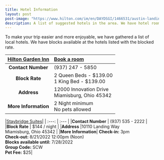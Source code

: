 ```yaml
---
title: Hotel Information
layout: post
post-image: "https://www.hilton.com/im/en/DAYDSGI/1466531/austin-landing-exterior.jpg?impolicy=crop&cw=6169&ch=3453&gravity=NorthWest&xposition=0&yposition=331&rw=768&rh=430"
description: A list of suggested hotels in the area. We have hotel room blocks at the hotels listed with links.
---
```


To make your trip easier and more enjoyable, we have gathered a list of local hotels. We have blocks available at the hotels listed with the blocked rate. 

|[Hilton Garden Inn](https://www.hilton.com/en/hotels/daydsgi-hilton-garden-inn-dayton-south-austin-landing/)| [Book a room](https://www.my-event.hilton.com/daydsgi-scw-402be2f9-60c0-4acf-8704-0c3bd3653dfd/)
| :---: | :--- |
|**Contact Number** | (937) 247 - 5850 |
|**Block Rate**     | 2 Queen Beds - $139.00<br />1 King Bed - $139.00  |
|**Address**        |12000 Innovation Drive <br />Miamisburg, Ohio 45342 | 
|**More Information** | 2 Night minimum<br />No pets allowed |

|[Staybridge Suites](https://www.ihg.com/staybridge/hotels/us/en/miamisburg/daymb/hoteldetail)|
| :---: | :--- |
|**Contact Number** | (937) 535 - 2222 |
|**Block Rate**     | $144 / night       |
|**Address**        |10110 Landing Way <br />Miamisburg, Ohio 45342 |
|**More Information**| **Check-in:** 3pm <br />**Check-out:** 8/21/2022 12:00pm (Noon)<br />**Blocks available until:** 7/28/2022<br />**Group Code:** SCW<br /> **Pet Fee:** $25|
